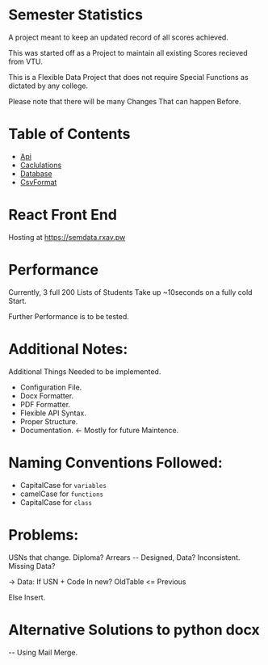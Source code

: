 # Semester Statistics

A project meant to keep an updated record of all scores achieved.

This was started off as a Project to maintain all existing Scores recieved from VTU.

This is a Flexible Data Project that does not require Special Functions as dictated by any college.

Please note that there will be many Changes That can happen Before.

# Table of Contents

- [Api](v2/home.md)
- [Caclulations](Calculations.md)
- [Database](Database.md)
- [CsvFormat](CsvFormat.md)

# React Front End

Hosting at https://semdata.rxav.pw

# Performance

Currently, 3 full 200 Lists of Students Take up ~10seconds on a fully cold Start.

Further Performance is to be tested.

# Additional Notes:

Additional Things Needed to be implemented.

- Configuration File.
- Docx Formatter.
- PDF Formatter.
- Flexible API Syntax.
- Proper Structure.
- Documentation. <- Mostly for future Maintence.

# Naming Conventions Followed:

- CapitalCase for `variables`
- camelCase for `functions`
- CapitalCase for `class`

# Problems:

USNs that change.
Diploma?
Arrears -- Designed, Data? Inconsistent.
Missing Data?

-> Data:
If USN + Code In new?
OldTable <= Previous

Else Insert.

# Alternative Solutions to python docx

-- Using Mail Merge.
